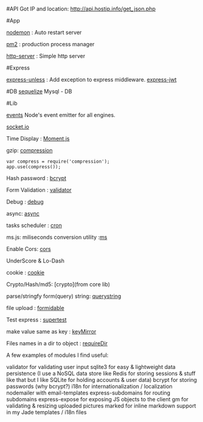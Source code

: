#API
Got IP and location:   http://api.hostip.info/get_json.php


#App

[nodemon](https://www.npmjs.org/package/nodemon) : Auto restart server 

[pm2](https://www.npmjs.org/package/pm2) : production process manager 

[http-server](https://www.npmjs.org/package/http-server) : Simple http server

#Express

[express-unless](https://www.npmjs.com/package/express-unless) : Add exception to express middleware.
[express-jwt](https://github.com/auth0/express-jwt)

#DB
[sequelize](http://sequelizejs.com) Mysql - DB

#Lib

[events](https://github.com/Gozala/events)  Node's event emitter for all engines.

[socket.io](https://www.npmjs.org/package/socket.io) 

Time Display : [Moment.js](http://momentjs.com)

gzip: [compression](https://www.npmjs.org/package/compression)
```
var compress = require('compression');
app.use(compress()); 
```

Hash password : [bcrypt](https://www.npmjs.org/package/bcrypt)

Form Validation : [validator](https://www.npmjs.org/package/validator)

Debug : [debug](https://www.npmjs.org/package/debug)

async: [async](https://www.npmjs.org/package/async)

tasks scheduler : [cron](https://www.npmjs.org/package/cron)

ms.js: miliseconds conversion utility :[ms](https://www.npmjs.org/package/ms)

Enable Cors: [cors](https://www.npmjs.org/package/cors)

UnderScore & Lo-Dash

cookie : [cookie](https://www.npmjs.org/package/cookie)

Crypto/Hash/md5: [crypto](from core lib)

parse/stringfy form(query) string: [querystring](http://nodejs.org/api/querystring.html)

file upload : [formidable](https://www.npmjs.com/package/formidable)

Test express : [supertest](https://www.npmjs.com/package/supertest)

make value same as key : [keyMirror](https://github.com/STRML/keyMirror)

Files names in a dir to object : [requireDir](https://github.com/aseemk/requireDir)


A few examples of modules I find useful:

validator for validating user input
sqlite3 for easy & lightweight data persistence  (I use a NoSQL data store like Redis for storing sessions & stuff like that but I like SQLite for holding accounts & user data)
bcrypt for storing passwords (why bcrypt?)
i18n for internationalization / localization
nodemailer with email-templates
express-subdomains for routing subdomains
express-expose for exposing JS objects to the client
gm for validating & resizing uploaded pictures
marked for inline markdown support in my Jade templates / i18n files
